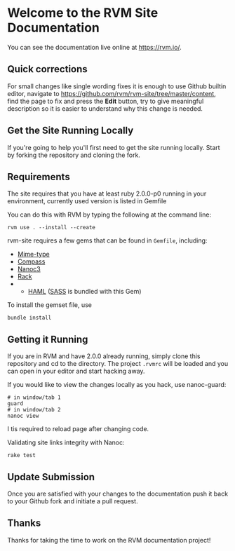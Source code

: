 # Welcome to the RVM Site Documentation

You can see the documentation live online at <https://rvm.io/>.

## Quick corrections

For small changes like single wording fixes it is enough to use Github builtin editor,
navigate to https://github.com/rvm/rvm-site/tree/master/content, find the page to fix
and press the **Edit** button, try to give meaningful description so it is easier to
understand why this change is needed.

## Get the Site Running Locally

If you're going to help you'll first need to get the site running locally. Start by
forking the repository and cloning the fork.

## Requirements

The site requires that you have at least ruby 2.0.0-p0 running in your environment,
currently used version is listed in Gemfile

You can do this with RVM by typing the following at the command line:

    rvm use . --install --create

rvm-site requires a few gems that can be found in `Gemfile`, including:

- [Mime-type](http://rubyforge.org/projects/mime-types/)
- [Compass](http://compass-style.org/)
- [Nanoc3](http://nanoc.stoneship.org/)
- [Rack](http://guides.rubyonrails.org/rails_on_rack.html)
- - [HAML](http://haml-lang.com/) ([SASS](http://sass-lang.com/) is bundled with this Gem)

To install the gemset file, use

    bundle install

## Getting it Running

If you are in RVM and have 2.0.0 already running, simply clone this repository and cd to
the directory. The project `.rvmrc` will be loaded and you can open in your editor and
start hacking away.

If you would like to view the changes locally as you hack, use nanoc-guard:

    # in window/tab 1
    guard
    # in window/tab 2
    nanoc view

I tis required to reload page after changing code.

Validating site links integrity with Nanoc:

    rake test

## Update Submission

Once you are satisfied with your changes to the documentation push it back to your Github fork
and initiate a pull request.

## Thanks

Thanks for taking the time to work on the RVM documentation project!
